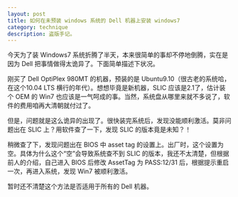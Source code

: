 ```yaml
---
layout: post
title: 如何在未预装 windows 系统的 Dell 机器上安装 windows7
category: technique
description: 盗版手记。
---
```


今天为了装 Windows7 系统折腾了半天，本来很简单的事却不停地倒腾，实在是因为 Dell 把事情做得太诡异了。下面简单描述下状况。

刚买了 Dell OptiPlex 980MT 的机器，预装的是 Ubuntu9.10（很古老的系统哈，在这个10.04 LTS 横行的年代）。想想毕竟是新机器，SLIC 应该是2.1了，估计装个 OEM 的 Win7 也应该是一气呵成的事。当然，系统盘从哪里来就不多说了，软件的费用咱再大清朝就付过了。

但是，问题就是这么诡异的出现了。很快装完系统后，发现没能顺利激活。莫非问题出在 SLIC 上？用软件查了一下，发现 SLIC 的版本竟是未知？！

稍微查了下，发现问题出在 BIOS 中 asset tag 的设置上。出厂时，这个设置为空。具体为什么这个“空”会导致系统查不到 SLIC 的版本，我还不太清楚，但根据前人的介绍，自己进入 BIOS 后修改 AssetTag 为 PASS:12/31 后，根据提示重启一次，再进入系统，发现 Win7 被顺利激活。

暂时还不清楚这个方法是否适用于所有的 Dell 机器。
